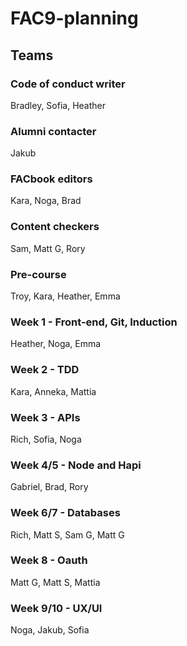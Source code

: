 # FAC9-planning

## Teams

### Code of conduct writer
Bradley, Sofia, Heather

### Alumni contacter
Jakub

### FACbook editors
Kara, Noga, Brad

### Content checkers
Sam, Matt G, Rory

### Pre-course
Troy, Kara, Heather, Emma

### Week 1 - Front-end, Git, Induction
Heather, Noga, Emma

### Week 2 - TDD
Kara, Anneka, Mattia

### Week 3 - APIs
Rich, Sofia, Noga

### Week 4/5 - Node and Hapi
Gabriel, Brad, Rory

### Week 6/7 - Databases
Rich, Matt S, Sam G, Matt G

### Week 8 - Oauth
Matt G, Matt S, Mattia

### Week 9/10 - UX/UI
Noga, Jakub, Sofia
